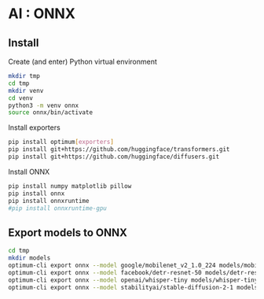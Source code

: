# AI : ONNX

## Install

Create (and enter) Python virtual environment

```bash
mkdir tmp
cd tmp
mkdir venv
cd venv
python3 -m venv onnx
source onnx/bin/activate
```

Install exporters

```bash
pip install optimum[exporters]
pip install git+https://github.com/huggingface/transformers.git
pip install git+https://github.com/huggingface/diffusers.git
```

Install ONNX

```bash
pip install numpy matplotlib pillow
pip install onnx
pip install onnxruntime
#pip install onnxruntime-gpu
```

## Export models to ONNX

```bash
cd tmp
mkdir models
optimum-cli export onnx --model google/mobilenet_v2_1.0_224 models/mobilenet_v2_1.0_224/
optimum-cli export onnx --model facebook/detr-resnet-50 models/detr-resnet-50/
optimum-cli export onnx --model openai/whisper-tiny models/whisper-tiny/
optimum-cli export onnx --model stabilityai/stable-diffusion-2-1 models/stable-diffusion-2-1
```

